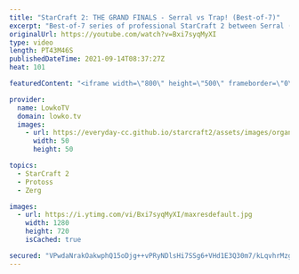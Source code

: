 ```yaml
---
title: "StarCraft 2: THE GRAND FINALS - Serral vs Trap! (Best-of-7)"
excerpt: "Best-of-7 series of professional StarCraft 2 between Serral (Zerg) and Trap (Protoss). This series is the grand finals of the Dreamhack StarCraft 2 Masters 2021 Fall: Season Finals.  Support my work on Patreon: http://www.patreon.com/lowkotv Become a YouTube member: https://lowko.tv/join  My second channel:"
originalUrl: https://youtube.com/watch?v=Bxi7syqMyXI
type: video
length: PT43M46S
publishedDateTime: 2021-09-14T08:37:27Z
heat: 101

featuredContent: "<iframe width=\"800\" height=\"500\" frameborder=\"0\" src=\"https://www.youtube.com/embed/Bxi7syqMyXI\" allow=\"accelerometer; autoplay; encrypted-media; gyroscope; picture-in-picture\" allowfullscreen></iframe>"

provider:
  name: LowkoTV
  domain: lowko.tv
  images:
    - url: https://everyday-cc.github.io/starcraft2/assets/images/organizations/lowko.tv-50x50.jpg
      width: 50
      height: 50

topics:
  - StarCraft 2
  - Protoss
  - Zerg

images:
  - url: https://i.ytimg.com/vi/Bxi7syqMyXI/maxresdefault.jpg
    width: 1280
    height: 720
    isCached: true

secured: "VPwdaNrakOakwphQ15oDjg++vPRyNDlsHi7SSg6+VHd1E3Q30m7/kLqvhrMzgqdb4Rdf3IkeV/LANcfWz+xAhiR7yS83OBd7rMaHIne8ZPJkhqdGpvM+wjCOyb65F98Cb2og6F4qPL5+oGFIQwBwU6V8aeqh9qb/NOl6BbCVDXJ1iLa0SZVKG6fkgnXo4jI22YJ11Y0F22vRdEi6CKMTg9Jm9eFKQqy1b5vDwh8VOOZKp545u7BdeOvDtKIlDmgQY+uqL5TWE8Svi1T/MtUK3LbztzM9o4W3Sl982FgX+hCmkljzkQx53PIQXCpjkvI+Bb3Kih7eD1zmqaGyT949/WTmUV6AEMK8h4YjK+Zb20f1qFwnO+8e+dyiasRiyzQkTC5Sf83g6q/VqfnOwg+dGnSU+bdEAAMNCL4qvOY9+a+TEfpjVamrI5A2wiWzPSMi;KegWJCNnJ69JlCr2c9HqMw=="
---
```


